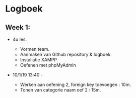 # Logboek

## Week 1:
* 4u les.
    * Vormen team.
    * Aanmaken van Github repository & logboek.
    * Installatie XAMPP.
    * Oefenen met phpMyAdmin

* 10/1/19 13:40 -
    * Werken aan oefening 2, foreign key toevoegen : 10m.
    * Tonen van categorie naam oef 2 : 15m.
